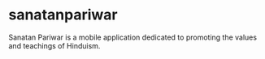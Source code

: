 # sanatanpariwar

Sanatan Pariwar is a mobile application dedicated to promoting the values and teachings of Hinduism.

